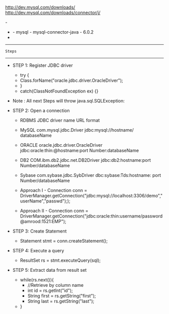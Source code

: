 http://dev.mysql.com/downloads/
http://dev.mysql.com/downloads/connector/j/

-<!-- http://mvnrepository.com/artifact/mysql/mysql-connector-java -->
- <dependency>
	- <groupId>mysql</groupId>
	- <artifactId>mysql-connector-java</artifactId>
	- <version>6.0.2</version>
- </dependency>

----------------
	Steps
----------------
* STEP 1: Register JDBC driver
	- try {
	-	Class.forName("oracle.jdbc.driver.OracleDriver");
	- }
	- catch(ClassNotFoundException ex) {}
	
* Note : 	All next Steps will throw java.sql.SQLException:
* STEP 2: Open a connection
	- RDBMS		JDBC driver name					URL format
	- MySQL		com.mysql.jdbc.Driver				jdbc:mysql://hostname/ databaseName
	- ORACLE		oracle.jdbc.driver.OracleDriver		jdbc:oracle:thin:@hostname:port Number:databaseName
	- DB2			COM.ibm.db2.jdbc.net.DB2Driver		jdbc:db2:hostname:port Number/databaseName
	- Sybase		com.sybase.jdbc.SybDriver			dbc:sybase:Tds:hostname: port Number/databaseName

	- Approach I
			- Connection conn = DriverManager.getConnection("jdbc:mysql://localhost:3306/demo","userName","passwd"););
	- Approach II
			- Connection conn = DriverManager.getConnection("jdbc:oracle:thin:username/password@amrood:1521:EMP");
* STEP 3: Create Statement
	- Statement stmt = conn.createStatement();
* STEP 4: Execute a query
	- ResultSet rs = stmt.executeQuery(sql);
* STEP 5: Extract data from result set	
	- while(rs.next()){
        - //Retrieve by column name
        - int id  = rs.getInt("id");
        - String first = rs.getString("first");
        - String last = rs.getString("last");
	- }
	  
